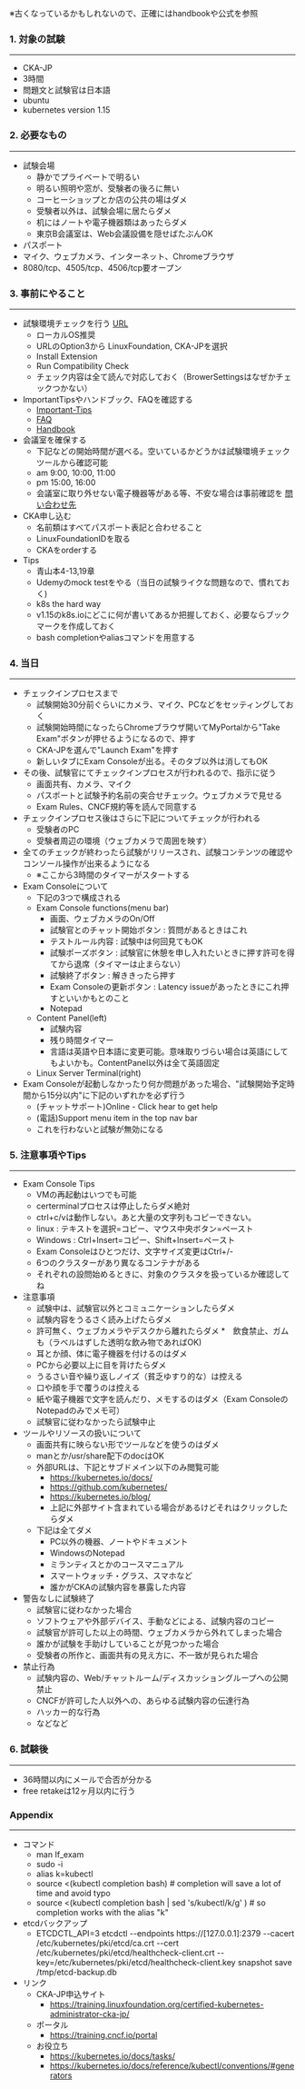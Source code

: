 ※古くなっているかもしれないので、正確にはhandbookや公式を参照

### 1. 対象の試験
***
* CKA-JP
* 3時間
* 問題文と試験官は日本語
* ubuntu
* kubernetes version 1.15

### 2. 必要なもの
***
* 試験会場
	* 静かでプライベートで明るい
	* 明るい照明や窓が、受験者の後ろに無い
	* コーヒーショップとか店の公共の場はダメ
	* 受験者以外は、試験会場に居たらダメ
	* 机にはノートや電子機器類はあったらダメ
	* 東京B会議室は、Web会議設備を隠せばたぶんOK
* パスポート
* マイク、ウェブカメラ、インターネット、Chromeブラウザ
* 8080/tcp、4505/tcp、4506/tcp要オープン

### 3. 事前にやること
***
* 試験環境チェックを行う [URL](https://www.examslocal.com/ScheduleExam/Home/CompatibilityCheck)
	* ローカルOS推奨
	* URLのOption3から LinuxFoundation, CKA-JPを選択
	* Install Extension
	* Run Compatibility Check
	* チェック内容は全て読んで対応しておく（BrowerSettingsはなぜかチェックつかない）
* ImportantTipsやハンドブック、FAQを確認する
	* [Important-Tips](file/Important-Tips-CKA-CKAD-Master-8.5.19.pdf)
	* [FAQ](file/CKA-CKAD-FAQ-8.5.19.pdf)
	* [Handbook](file/CKA-CKAD-Candidate-Handbook-8.5.19.pdf)
* 会議室を確保する
	* 下記などの開始時間が選べる。空いているかどうかは試験環境チェックツールから確認可能
	* am 9:00, 10:00, 11:00
	* pm 15:00, 16:00
	* 会議室に取り外せない電子機器等がある等、不安な場合は事前確認を [問い合わせ先](mailto:customersupport@rt.linuxfoundation.org)
* CKA申し込む
	* 名前類はすべてパスポート表記と合わせること
	* LinuxFoundationIDを取る
	* CKAをorderする
* Tips
	* 青山本4-13,19章
	* Udemyのmock testをやる（当日の試験ライクな問題なので、慣れておく)
	* k8s the hard way
	* v1.15のk8s.ioにどこに何が書いてあるか把握しておく、必要ならブックマークを作成しておく
	* bash completionやaliasコマンドを用意する

### 4. 当日
***
* チェックインプロセスまで
	* 試験開始30分前ぐらいにカメラ、マイク、PCなどをセッティングしておく
	* 試験開始時間になったらChromeブラウザ開いてMyPortalから"Take Exam"ボタンが押せるようになるので、押す
	* CKA-JPを選んで"Launch Exam"を押す
	* 新しいタブにExam Consoleが出る。そのタブ以外は消してもOK
* その後、試験官にてチェックインプロセスが行われるので、指示に従う
	* 画面共有、カメラ、マイク
	* パスポートと試験予約名前の突合せチェック。ウェブカメラで見せる
	* Exam Rules、CNCF規約等を読んで同意する
* チェックインプロセス後はさらに下記についてチェックが行われる
	* 受験者のPC
	* 受験者周辺の環境（ウェブカメラで周囲を映す）
* 全てのチェックが終わったら試験がリリースされ、試験コンテンツの確認やコンソール操作が出来るようになる
	* ※ここから3時間のタイマーがスタートする
* Exam Consoleについて
	* 下記の3つで構成される
	* Exam Console functions(menu bar)
		* 画面、ウェブカメラのOn/Off
		* 試験官とのチャット開始ボタン : 質問があるときはこれ
		* テストルール内容 : 試験中は何回見てもOK
		* 試験ポーズボタン : 試験官に休憩を申し入れたいときに押す許可を得てから退席（タイマーは止まらない）
		* 試験終了ボタン : 解ききったら押す
		* Exam Consoleの更新ボタン : Latency issueがあったときにこれ押すといいかもとのこと
		* Notepad
	* Content Panel(left)
		* 試験内容
		* 残り時間タイマー
		* 言語は英語や日本語に変更可能。意味取りづらい場合は英語にしてもよいかも。ContentPanel以外は全て英語固定
	* Linux Server Terminal(right)
* Exam Consoleが起動しなかったり何か問題があった場合、"試験開始予定時間から15分以内"に下記のいずれかを必ず行う
	* (チャットサポート)Online - Click hear to get help
	* (電話)Support menu item in the top nav bar
	* これを行わないと試験が無効になる

### 5. 注意事項やTips
***
* Exam Console Tips
	* VMの再起動はいつでも可能
	* certerminalプロセスは停止したらダメ絶対
	* ctrl+c/vは動作しない。あと大量の文字列もコピーできない。
	* linux : テキストを選択=コピー、マウス中央ボタン=ペースト
	* Windows : Ctrl+Insert=コピー、Shift+Insert=ペースト
	* Exam Consoleはひとつだけ、文字サイズ変更はCtrl+/-
	* 6つのクラスターがあり異なるコンテナがある
	* それぞれの設問始めるときに、対象のクラスタを扱っているか確認してね
* 注意事項
	* 試験中は、試験官以外とコミュニケーションしたらダメ
	* 試験内容をうるさく読み上げたらダメ
	* 許可無く、ウェブカメラやデスクから離れたらダメ
	*　飲食禁止、ガムも（ラベルはずした透明な飲み物であればOK)
	* 耳とか顔、体に電子機器を付けるのはダメ
	* PCから必要以上に目を背けたらダメ
	* うるさい音や繰り返しノイズ（貧乏ゆすり的な）は控える
	* 口や顔を手で覆うのは控える
	* 紙や電子機器で文字を読んだり、メモするのはダメ（Exam ConsoleのNotepadのみでメモ可）
	* 試験官に従わなかったら試験中止
* ツールやリソースの扱いについて
	* 画面共有に映らない形でツールなどを使うのはダメ
	* manとか/usr/share配下のdocはOK
	* 外部URLは、下記とサブドメイン以下のみ閲覧可能
		* https://kubernetes.io/docs/
		* https://github.com/kubernetes/
		* https://kubernetes.io/blog/
		* 上記に外部サイト含まれている場合があるけどそれはクリックしたらダメ
	* 下記は全てダメ
		* PC以外の機器、ノートやドキュメント
		* WindowsのNotepad
		* ミランティスとかのコースマニュアル
		* スマートウォッチ・グラス、スマホなど
		* 誰かがCKAの試験内容を暴露した内容
* 警告なしに試験終了
	* 試験官に従わなかった場合
	* ソフトウェアや外部デバイス、手動などによる、試験内容のコピー
	* 試験官が許可した以上の時間、ウェブカメラから外れてしまった場合
	* 誰かが試験を手助けしていることが見つかった場合
	* 受験者の所作と、画面共有の見え方に、不一致が見られた場合
* 禁止行為
	* 試験内容の、Web/チャットルーム/ディスカッショングループへの公開禁止
	* CNCFが許可した人以外への、あらゆる試験内容の伝達行為
	* ハッカー的な行為
	* などなど

### 6. 試験後
***
* 36時間以内にメールで合否が分かる
* free retakeは12ヶ月以内に行う

### Appendix
***
* コマンド  
	* man If_exam
	* sudo -i
	* alias k=kubectl
	* source <(kubectl completion bash) # completion will save a lot of time and avoid typo
	* source <(kubectl completion bash | sed 's/kubectl/k/g' ) # so completion works with the alias "k"
* etcdバックアップ
	* ETCDCTL_API=3 etcdctl --endpoints https://[127.0.0.1]:2379 --cacert /etc/kubernetes/pki/etcd/ca.crt --cert /etc/kubernetes/pki/etcd/healthcheck-client.crt --key=/etc/kubernetes/pki/etcd/healthcheck-client.key snapshot save /tmp/etcd-backup.db
* リンク
	* CKA-JP申込サイト
		* https://training.linuxfoundation.org/certified-kubernetes-administrator-cka-jp/
	* ポータル
		* https://training.cncf.io/portal
	* お役立ち
		* https://kubernetes.io/docs/tasks/
		* https://kubernetes.io/docs/reference/kubectl/conventions/#generators
